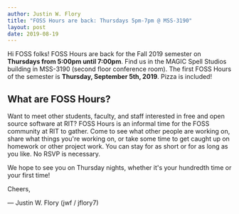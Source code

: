 ```yaml
---
author: Justin W. Flory
title: "FOSS Hours are back: Thursdays 5pm-7pm @ MSS-3190"
layout: post
date: 2019-08-19
---
```


Hi FOSS folks!
FOSS Hours are back for the Fall 2019 semester on **Thursdays from 5:00pm until 7:00pm**.
Find us in the MAGIC Spell Studios building in MSS-3190 (second floor conference room).
The first FOSS Hours of the semester is **Thursday, September 5th, 2019**.
Pizza is included!


## What are FOSS Hours?

Want to meet other students, faculty, and staff interested in free and open source software at RIT?
FOSS Hours is an informal time for the FOSS community at RIT to gather.
Come to see what other people are working on, share what things you're working on, or take some time to get caught up on homework or other project work.
You can stay for as short or for as long as you like.
No RSVP is necessary.

We hope to see you on Thursday nights, whether it's your hundredth time or your first time!


Cheers,

— Justin W. Flory (jwf / jflory7)
